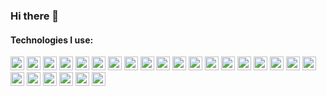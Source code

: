 ### Hi there 👋


#### Technologies I use: 
<img src="https://img.shields.io/badge/HTML5-E34F26.svg?style=for-the-badge&logo=HTML5&logoColor=white" height="22px"/> <img src="https://img.shields.io/badge/JavaScript-F7DF1E.svg?style=for-the-badge&logo=JavaScript&logoColor=black" height="22px"/> <img src="https://img.shields.io/badge/react-%2320232a.svg?style=for-the-badge&logo=react&logoColor=%2361DAFB" height="22px"/> <img src="https://img.shields.io/badge/CSS3-1572B6.svg?style=for-the-badge&logo=CSS3&logoColor=white" height="22px"/> <img src="https://img.shields.io/badge/styledcomponents-DB7093.svg?style=for-the-badge&logo=styled-components&logoColor=white" height="22px"/> <img src="https://img.shields.io/badge/CSS%20Modules-000000.svg?style=for-the-badge&logo=CSS-Modules&logoColor=white" height="22px"/> <img src="https://img.shields.io/badge/Next.js-000000.svg?style=for-the-badge&logo=nextdotjs&logoColor=white" height="22px"/> <img src="https://img.shields.io/badge/Node.js-339933.svg?style=for-the-badge&logo=nodedotjs&logoColor=white" height="22px"/> <img src="https://img.shields.io/badge/Express-000000.svg?style=for-the-badge&logo=Express&logoColor=white" height="22px"/> <img src="https://img.shields.io/badge/Amazon%20AWS-232F3E.svg?style=for-the-badge&logo=Amazon-AWS&logoColor=white" height="22px"/> <img src="https://img.shields.io/badge/Vercel-000000.svg?style=for-the-badge&logo=Vercel&logoColor=white" height="22px"/> <img src="https://img.shields.io/badge/Heroku-430098.svg?style=for-the-badge&logo=Heroku&logoColor=white" height="22px"/> <img src="https://img.shields.io/badge/MySQL-4479A1.svg?style=for-the-badge&logo=MySQL&logoColor=white" height="22px"/> <img src="https://img.shields.io/badge/PostgreSQL-4169E1.svg?style=for-the-badge&logo=PostgreSQL&logoColor=white" height="22px"/> <img src="https://img.shields.io/badge/MongoDB-47A248.svg?style=for-the-badge&logo=MongoDB&logoColor=white" height="22px"/> <img src="https://img.shields.io/badge/NGINX-009639.svg?style=for-the-badge&logo=NGINX&logoColor=white" height="22px"/> <img src="https://img.shields.io/badge/Jest-C21325.svg?style=for-the-badge&logo=Jest&logoColor=white" height="22px"/> <img src="https://img.shields.io/badge/Mocha-8D6748.svg?style=for-the-badge&logo=Mocha&logoColor=white" height="22px"/> <img src="https://img.shields.io/badge/Chai-A30701.svg?style=for-the-badge&logo=Chai&logoColor=white" height="22px"/> <img src="https://img.shields.io/badge/Webpack-8DD6F9.svg?style=for-the-badge&logo=Webpack&logoColor=black" height="22px"/> <img src="https://img.shields.io/badge/Babel-F9DC3E.svg?style=for-the-badge&logo=Babel&logoColor=black" height="22px"/> <img src="https://img.shields.io/badge/npm-CB3837.svg?style=for-the-badge&logo=npm&logoColor=white" height="22px"/> <img src="https://img.shields.io/badge/Firebase-FFCA28.svg?style=for-the-badge&logo=Firebase&logoColor=black" height="22px"/> <img src="https://img.shields.io/badge/Lighthouse-F44B21.svg?style=for-the-badge&logo=Lighthouse&logoColor=white" height="22px"/> <img src="https://img.shields.io/badge/Figma-F24E1E.svg?style=for-the-badge&logo=Figma&logoColor=white" height="22px"/>

